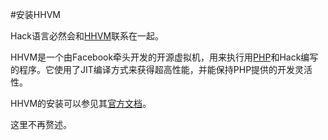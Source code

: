 #安装HHVM

Hack语言必然会和[HHVM](http://hhvm.com/)联系在一起。

HHVM是一个由Facebook牵头开发的开源虚拟机，用来执行用[PHP](http://php.net)和Hack编写的程序。它使用了JIT编译方式来获得超高性能，并能保持PHP提供的开发灵活性。

HHVM的安装可以参见其[官方文档](http://docs.hhvm.com/manual/en/index.php)。

这里不再赘述。